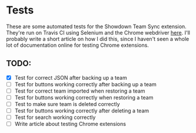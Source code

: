 # Tests

These are some automated tests for the Showdown Team Sync extension. They're run on Travis CI using Selenium and the Chrome webdriver [here](https://travis-ci.org/github/nmarcopo/showdownSync). I'll probably write a short article on how I did this, since I haven't seen a whole lot of documentation online for testing Chrome extensions.

## TODO:

- [x] Test for correct JSON after backing up a team
- [ ] Test for buttons working correctly after backing up a team
- [ ] Test for correct team imported when restoring a team
- [ ] Test for buttons working correctly when restoring a team
- [ ] Test to make sure team is deleted correctly
- [ ] Test for buttons working correctly after deleting a team
- [ ] Test for search working correctly
- [ ] Write article about testing Chrome extensions